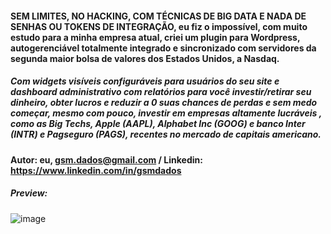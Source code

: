 #### SEM LIMITES, NO HACKING, COM TÉCNICAS DE BIG DATA E NADA DE SENHAS OU TOKENS DE INTEGRAÇÃO, eu fiz o impossível, com muito estudo para a minha empresa atual, criei um plugin para Wordpress, autogerenciável totalmente integrado e sincronizado com servidores da segunda maior bolsa de valores dos Estados Unidos, a Nasdaq.

##### Com widgets visíveis configuráveis para usuários do seu site e dashboard administrativo com relatórios para você investir/retirar seu dinheiro, obter lucros e reduzir a 0 suas chances de perdas e sem medo começar, mesmo com pouco, investir em empresas altamente lucráveis , como as Big Techs, Apple (AAPL), Alphabet Inc (GOOG) e banco Inter (INTR) e Pagseguro (PAGS), recentes no mercado de capitais americano.

#### Autor: eu, gsm.dados@gmail.com / Linkedin: https://www.linkedin.com/in/gsmdados

##### Preview:
![image](https://user-images.githubusercontent.com/91918525/205509881-dc2acd7d-af7a-4c27-92e5-d05ef4d0f56f.png)
